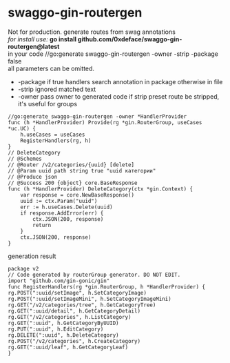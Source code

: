 # swaggo-gin-routergen

Not for production. generate routes from swag annotations  
_for install use:_
**go install github.com/0xdeface/swaggo-gin-routergen@latest**  
in your code //go:generate swaggo-gin-routergen -owner <OWNER> -strip <SOME PREFIX> -package false   
all parameters can be omitted.

- -package if true handlers search annotation in package otherwise in file
- -strip ignored matched text
- -owner pass owner to generated code
  if strip preset route be stripped, it's useful for groups

```
//go:generate swaggo-gin-routergen -owner *HandlerProvider
func (h *HandlerProvider) Provide(rg *gin.RouterGroup, useCases *uc.UC) {
	h.useCases = useCases
	RegisterHandlers(rg, h)
}
// DeleteCategory
// @Schemes
// @Router /v2/categories/{uuid} [delete]
// @Param uuid path string true "uuid категории"
// @Produce json
// @Success 200 {object} core.BaseResponse
func (h *HandlerProvider) DeleteCategory(ctx *gin.Context) {
	var response = core.NewBaseResponse()
	uuid := ctx.Param("uuid")
	err := h.useCases.Delete(uuid)
	if response.AddError(err) {
		ctx.JSON(200, response)
		return
	}
	ctx.JSON(200, response)
}
```

generation result

```
package v2
// Code generated by routerGroup generator. DO NOT EDIT.
import "github.com/gin-gonic/gin"
func RegisterHandlers(rg *gin.RouterGroup, h *HandlerProvider) {
rg.POST(":uuid/setImage", h.SetCategoryImage)
rg.POST(":uuid/setImageMini", h.SetCategoryImageMini)
rg.GET("/v2/categories/tree", h.GetCategoryTree)
rg.GET(":uuid/detail", h.GetCategoryDetail)
rg.GET("/v2/categories", h.ListCategory)
rg.GET(":uuid", h.GetCategoryByUUID)
rg.PUT(":uuid", h.EditCategory)
rg.DELETE(":uuid", h.DeleteCategory)
rg.POST("/v2/categories", h.CreateCategory)
rg.GET(":uuid/leaf", h.GetCategoryLeaf)
}
```
